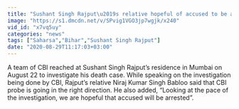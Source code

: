 ```yaml
---
title: "Sushant Singh Rajput\u2019s relative hopeful of accused to be arrested by CBI"
image: "https://s1.dmcdn.net/v/SPvig1VGO3jp7wgjk/x240"
vid_id: "x7vq5uy"
categories: "news"
tags: ["Saharsa","Bihar","Sushant Singh Rajput"]
date: "2020-08-29T11:17:03+03:00"
---
```

A team of CBI reached at Sushant Singh Rajput’s residence in Mumbai on August 22 to investigate his death case. While speaking on the investigation being done by CBI, Rajput’s relative Niraj Kumar Singh Babloo said that CBI probe is going in the right direction. He also added, “Looking at the pace of the investigation, we are hopeful that accused will be arrested”.

